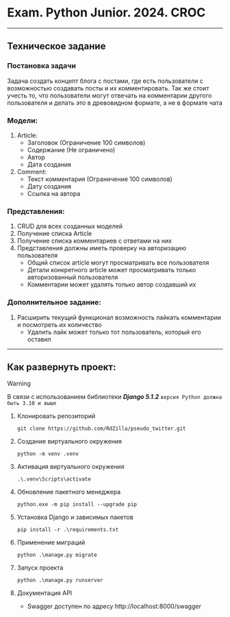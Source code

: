 # Exam. Python Junior. 2024. CROC

---

## Техническое задание
### Постановка задачи

Задача создать концепт блога с постами, где есть пользователи с возможностью создавать посты и их комментировать.
Так же стоит учесть то, что пользователи могут отвечать на комментарии другого пользователя и делать это в древовидном
формате, а не в формате чата

### Модели:

1. Article:
    * Заголовок (Ограничение 100 символов)
    * Содержание (Не ограничено)
    * Автор
    * Дата создания
2. Comment:
    * Текст комментария (Ограничение 100 символов)
    * Дату создания
    * Ссылка на автора

### Представления:

1. CRUD для всех созданных моделей
2. Получение списка Article
3. Получение списка комментариев с ответами на них
4. Представления должны иметь проверку на авторизацию пользователя
    * Общий список article могут просматривать все пользователя
    * Детали конкретного article может просматривать только авторизованный пользователя
    * Комментарии может удалять только автор создавший их

### Дополнительное задание:

1. Расширить текущий функционал возможность лайкать комментарии и посмотреть их количество
    * Удалить лайк может только тот пользователь, который его оставил

---

## Как развернуть проект:

> [!WARNING]
> В связи с использованием библиотеки **_Django 5.1.2_** `версия Python должна быть 3.10 и выше`

1. Клонировать репозиторий
   ```shell 
   git clone https://github.com/RdZilla/pseudo_twitter.git
   ```

2. Создание виртуального окружения
   ```shell
   python -m venv .venv
   ```
3. Активация виртуального окружения
   ```shell
   .\.venv\Scripts\activate
   ```
4. Обновление пакетного менеджера
   ```shell
   python.exe -m pip install --upgrade pip
   ```
5. Установка Django и зависимых пакетов
   ```shell
   pip install -r .\requirements.txt
   ```
6. Применение миграций
   ``` shell
   python .\manage.py migrate
   ```
7. Запуск проекта
    ```shell
    python .\manage.py runserver
    ```
8. Документация API
   * Swagger доступен по адресу http://localhost:8000/swagger
